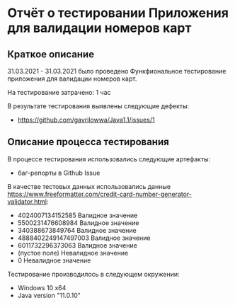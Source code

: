 # Отчёт о тестировании Приложения для валидации номеров карт

## Краткое описание

31.03.2021 - 31.03.2021 было проведено Функфиональное тестирование приложения для валидации номеров карт.

На тестирование затрачено: 1 час

В результате тестирования выявлены следующие дефекты:
* https://github.com/gavrilowwa/Java1.1/issues/1

## Описание процесса тестирования

В процессе тестирования использовались следующие артефакты:
*  баг-репорты в Github Issue


В качестве тестовых данных использовались данные https://www.freeformatter.com/credit-card-number-generator-validator.html:
* 4024007134152585 Валидное значение
* 5500231476608984 Валидное значение
* 340388673849764 Валидное значение
* 4888402249147497003 Валидное значение
* 6011732296373063 Валидное значение
* (пустое поле) Невалидное значение
* 0 Невалидное значение

Тестирование производилось в следующем окружении:
* Windows 10 x64
* Java version "11.0.10"
